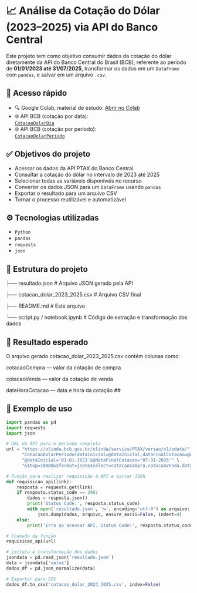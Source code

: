 # 📈 Análise da Cotação do Dólar (2023–2025) via API do Banco Central

Este projeto tem como objetivo consumir dados da cotação do dólar diretamente da API do Banco Central do Brasil (BCB), referente ao período de **01/01/2023 até 31/07/2025**, transformar os dados em um `DataFrame` com `pandas`, e salvar em um arquivo `.csv`.

## 🔗 Acesso rápido

- 🔍 Google Colab, material de estudo: [Abrir no Colab](https://colab.research.google.com/drive/14f1k1rZvMabKVuy_gvVQ9BruGF_MxN50?usp=sharing)
- 🌐 API BCB (cotação por data):  
  [`CotacaoDolarDia`](https://olinda.bcb.gov.br/olinda/servico/PTAX/versao/v1/odata/CotacaoDolarDia(dataCotacao=@dataCotacao)?@dataCotacao='01-01-2023'&$top=100&$format=json&$select=cotacaoCompra,cotacaoVenda,dataHoraCotacao)
- 🌐 API BCB (cotação por período):  
  [`CotacaoDolarPeriodo`](https://olinda.bcb.gov.br/olinda/servico/PTAX/versao/v1/odata/CotacaoDolarPeriodo(dataInicial=@dataInicial,dataFinalCotacao=@dataFinalCotacao)?@dataInicial='01-01-2023'&@dataFinalCotacao='07-31-2025'&$top=100&$format=json&$select=cotacaoCompra,cotacaoVenda,dataHoraCotacao)

## ✅ Objetivos do projeto

- Acessar os dados da API PTAX do Banco Central
- Consultar a cotação do dólar no intervalo de 2023 até 2025
- Selecionar todas as variáveis disponíveis no recurso
- Converter os dados JSON para um `DataFrame` usando `pandas`
- Exportar o resultado para um arquivo CSV
- Tornar o processo reutilizável e automatizável

## ⚙️ Tecnologias utilizadas

- `Python`
- `pandas`
- `requests`
- `json`

## 📁 Estrutura do projeto
├── resultado.json              # Arquivo JSON gerado pela API

├── cotacao_dolar_2023_2025.csv # Arquivo CSV final

├── README.md                   # Este arquivo

└── script.py / notebook.ipynb  # Código de extração e transformação dos dados

## 🧾 Resultado esperado
O arquivo gerado cotacao_dolar_2023_2025.csv contém colunas como:

cotacaoCompra — valor da cotação de compra

cotacaoVenda — valor da cotação de venda

dataHoraCotacao — data e hora da cotação ##

## 📌 Exemplo de uso

```python
import pandas as pd
import requests
import json

# URL da API para o período completo
url = "https://olinda.bcb.gov.br/olinda/servico/PTAX/versao/v1/odata/" \
      "CotacaoDolarPeriodo(dataInicial=@dataInicial,dataFinalCotacao=@dataFinalCotacao)?" \
      "@dataInicial='01-01-2023'&@dataFinalCotacao='07-31-2025'" \
      "&$top=10000&$format=json&$select=cotacaoCompra,cotacaoVenda,dataHoraCotacao"

# Função para realizar requisição à API e salvar JSON
def requisicao_api(link):
    resposta = requests.get(link)
    if resposta.status_code == 200:
        dados = resposta.json()
        print('Status Code:', resposta.status_code)
        with open('resultado.json', 'w', encoding='utf-8') as arquivo:
            json.dump(dados, arquivo, ensure_ascii=False, indent=4)
    else:
        print('Erro ao acessar API. Status Code:', resposta.status_code)

# Chamada da função
requisicao_api(url)

# Leitura e transformação dos dados
jsondata = pd.read_json('resultado.json')
data = jsondata['value']
dados_df = pd.json_normalize(data)

# Exportar para CSV
dados_df.to_csv('cotacao_dolar_2023_2025.csv', index=False)
